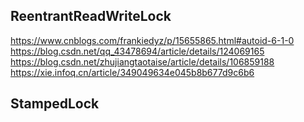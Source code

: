 ## ReentrantReadWriteLock

https://www.cnblogs.com/frankiedyz/p/15655865.html#autoid-6-1-0
https://blog.csdn.net/qq_43478694/article/details/124069165
https://blog.csdn.net/zhujiangtaotaise/article/details/106859188
https://xie.infoq.cn/article/349049634e045b8b677d9c6b6

## StampedLock